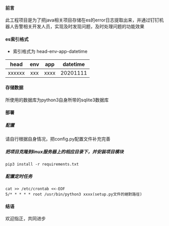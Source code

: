 #### 前言
此工程项目是为了把java相关项目存储在es的error日志提取出来，并通过钉钉机器人告警相关开发人员，实现及时发现问题，及时处理问题的功能效果

#### es索引格式
- 索引格式为
head-env-app-datetime

|   head   |   env   |           app         | datetime |
|:--------:|:-------:|:---------------------:|:--------:|
|  xxxxxx  |   xxx   |           xxxx        | 20201111 |

#### 存储数据
所使用的数据库为python3自身所带的sqlite3数据库

#### 部署

##### 配置
请自行根据自身情况，把config.py配置文件补充完善

##### 把项目克隆到linux服务器上的相应目录下，并安装项目模块
```
pip3 install -r requirements.txt
```

##### 配置定时任务
```
cat >> /etc/crontab <<-EOF
5/* * * * * root /usr/bin/python3 xxxx(setup.py文件的絕對路徑)
```

#### 结语
欢迎指正，共同进步